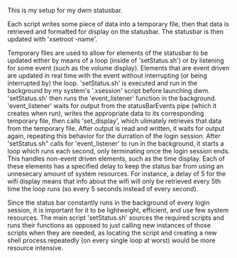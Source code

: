 This is my setup for my dwm statusbar.

Each script writes some piece of data into a temporary file, then that data is retrieved and formatted for display on the statusbar. The statusbar is then updated with 'xsetroot -name'.

Temporary files are used to allow for elements of the statusbar to be updated either by means of a loop (inside of 'setStatus.sh') or by listening for some event (such as the volume display). Elements that are event driven are updated in real time with the event without interrupting (or being interrupted by) the loop.
'setStatus.sh' is executed and run in the background by my system's '.xsession' script before launching dwm. 'setStatus.sh' then runs the 'event_listener' function in the background. 'event_listener' waits for output from the statusBarEvents pipe (which it creates when run), writes the appropriate data to its corresponding temporary file, then calls 'set_display', which ulimately retrieves that data from the temporary file. After output is read and written, it waits for output again, repeating this behavior for the durration of the login session.
After 'setStatus.sh" calls for 'event_listener' to run in the background, it starts a loop which runs each second, only terminating once the login session ends. This handles non-event driven elements, such as the time display. Each of these elements has a specified delay to keep the status bar from using an unnesecary amount of system resources. For instance, a delay of 5 for the wifi display means that info about the wifi will only be retrieved every 5th time the loop runs (so every 5 seconds instead of every second).

Since the status bar constantly runs in the background of every login session, it is important for it to be lightweight, efficient, and use few system resources. The main script 'setStatus.sh' sources the required scripts and runs their functions as opposed to just calling new instances of those scripts when they are needed, as locating the script and creating a new shell process repeatedly (on every single loop at worst) would be more resource intensive.
